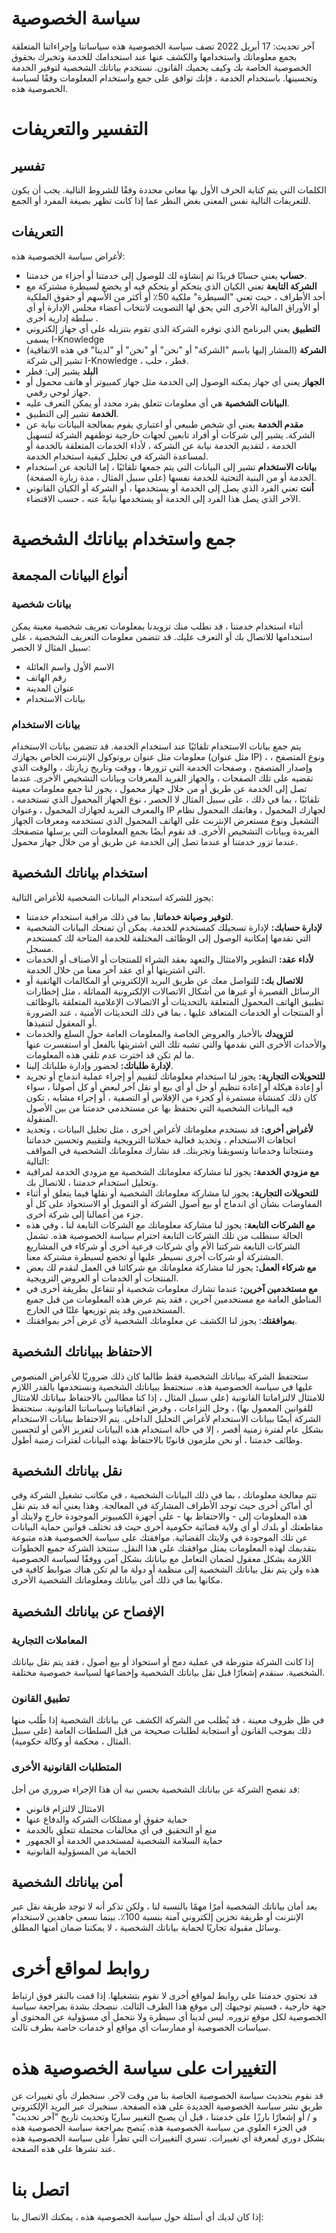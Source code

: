 # سياسة الخصوصية 
آخر تحديث: 17 أبريل 2022 
تصف سياسة الخصوصية هذه سياساتنا وإجراءاتنا المتعلقة بجمع معلوماتك واستخدامها والكشف عنها عند استخدامك للخدمة وتخبرك بحقوق الخصوصية الخاصة بك وكيف يحميك القانون. 
نستخدم بياناتك الشخصية لتوفير الخدمة وتحسينها. باستخدام الخدمة ، فإنك توافق على جمع واستخدام المعلومات وفقًا لسياسة الخصوصية هذه. 
# التفسير والتعريفات 
## تفسير 
الكلمات التي يتم كتابة الحرف الأول بها معاني محددة وفقًا للشروط التالية. يجب أن يكون للتعريفات التالية نفس المعنى بغض النظر عما إذا كانت تظهر بصيغة المفرد أو الجمع. 
## التعريفات 
لأغراض سياسة الخصوصية هذه: 
- __حساب__ يعني حسابًا فريدًا تم إنشاؤه لك للوصول إلى خدمتنا أو أجزاء من خدمتنا. 
- __الشركة التابعة__ تعني الكيان الذي يتحكم أو يتحكم فيه أو يخضع لسيطرة مشتركة مع أحد الأطراف ، حيث تعني "السيطرة" ملكية 50٪ أو أكثر من الأسهم أو حقوق الملكية أو الأوراق المالية الأخرى التي يحق لها التصويت لانتخاب أعضاء مجلس الإدارة أو أي سلطة إدارية أخرى . 
- __التطبيق__ يعني البرنامج الذي توفره الشركة الذي تقوم بتنزيله على أي جهاز إلكتروني يسمى I-Knowledge 
- __الشركة__ (المشار إليها باسم "الشركة" أو "نحن" أو "نحن" أو "لدينا" في هذه الاتفاقية) تشير إلى شركة I-Knowledge ، قطر ، حلب. 
- __البلد__ يشير إلى: قطر 
- __الجهاز__ يعني أي جهاز يمكنه الوصول إلى الخدمة مثل جهاز كمبيوتر أو هاتف محمول أو جهاز لوحي رقمي. 
- __البيانات الشخصية__ هي أي معلومات تتعلق بفرد محدد أو يمكن التعرف عليه. 
- __الخدمة__ تشير إلى التطبيق. 
- __مقدم الخدمة__ يعني أي شخص طبيعي أو اعتباري يقوم بمعالجة البيانات نيابة عن الشركة. يشير إلى شركات أو أفراد تابعين لجهات خارجية توظفهم الشركة لتسهيل الخدمة ، لتقديم الخدمة نيابة عن الشركة ، لأداء الخدمات المتعلقة بالخدمة أو لمساعدة الشركة في تحليل كيفية استخدام الخدمة. 
- __بيانات الاستخدام__ تشير إلى البيانات التي يتم جمعها تلقائيًا ، إما الناتجة عن استخدام الخدمة أو من البنية التحتية للخدمة نفسها (على سبيل المثال ، مدة زيارة الصفحة). 
- __أنت__ تعني الفرد الذي يصل إلى الخدمة أو يستخدمها ، أو الشركة أو الكيان القانوني الآخر الذي يصل هذا الفرد إلى الخدمة أو يستخدمها نيابةً عنه ، حسب الاقتضاء. 
# جمع واستخدام بياناتك الشخصية 
## أنواع البيانات المجمعة 
### بيانات شخصية 
أثناء استخدام خدمتنا ، قد نطلب منك تزويدنا بمعلومات تعريف شخصية معينة يمكن استخدامها للاتصال بك أو التعرف عليك. قد تتضمن معلومات التعريف الشخصية ، على سبيل المثال لا الحصر: 
- الاسم الأول واسم العائلة 
- رقم الهاتف 
- عنوان المدينة 
- بيانات الاستخدام 
### بيانات الاستخدام 
يتم جمع بيانات الاستخدام تلقائيًا عند استخدام الخدمة. 
قد تتضمن بيانات الاستخدام معلومات مثل عنوان بروتوكول الإنترنت الخاص بجهازك (مثل عنوان IP) ، ونوع المتصفح ، وإصدار المتصفح ، وصفحات الخدمة التي تزورها ، ووقت وتاريخ زيارتك ، والوقت الذي تقضيه على تلك الصفحات ، والجهاز الفريد المعرفات وبيانات التشخيص الأخرى. 
عندما تصل إلى الخدمة عن طريق أو من خلال جهاز محمول ، يجوز لنا جمع معلومات معينة تلقائيًا ، بما في ذلك ، على سبيل المثال لا الحصر ، نوع الجهاز المحمول الذي تستخدمه ، والمعرف الفريد لجهازك المحمول ، وعنوان IP لجهازك المحمول ، وهاتفك المحمول نظام التشغيل ونوع مستعرض الإنترنت على الهاتف المحمول الذي تستخدمه ومعرفات الجهاز الفريدة وبيانات التشخيص الأخرى. 
قد نقوم أيضًا بجمع المعلومات التي يرسلها متصفحك عندما تزور خدمتنا أو عندما تصل إلى الخدمة عن طريق أو من خلال جهاز محمول. 
## استخدام بياناتك الشخصية 
يجوز للشركة استخدام البيانات الشخصية للأغراض التالية: 
- __لتوفير وصيانة خدماتنا__, بما في ذلك مراقبة استخدام خدمتنا. 
- __لإدارة حسابك:__ لإدارة تسجيلك كمستخدم للخدمة. يمكن أن تمنحك البيانات الشخصية التي تقدمها إمكانية الوصول إلى الوظائف المختلفة للخدمة المتاحة لك كمستخدم مسجل. 
- __لأداء عقد:__ التطوير والامتثال والتعهد بعقد الشراء للمنتجات أو الأصناف أو الخدمات التي اشتريتها أو أي عقد آخر معنا من خلال الخدمة. 
- __للاتصال بك:__ للتواصل معك عن طريق البريد الإلكتروني أو المكالمات الهاتفية أو الرسائل القصيرة أو غيرها من أشكال الاتصالات الإلكترونية المماثلة ، مثل إخطارات تطبيق الهاتف المحمول المتعلقة بالتحديثات أو الاتصالات الإعلامية المتعلقة بالوظائف أو المنتجات أو الخدمات المتعاقد عليها ، بما في ذلك التحديثات الأمنية ، عند الضرورة أو المعقول لتنفيذها. 
- __لتزويدك__ بالأخبار والعروض الخاصة والمعلومات العامة حول السلع والخدمات والأحداث الأخرى التي نقدمها والتي تشبه تلك التي اشتريتها بالفعل أو استفسرت عنها ما لم تكن قد اخترت عدم تلقي هذه المعلومات. 
- __لإدارة طلباتك:__ لحضور وإدارة طلباتك إلينا. 
- __للتحويلات التجارية:__ يجوز لنا استخدام معلوماتك لتقييم أو إجراء عملية اندماج أو تجريد أو إعادة هيكلة أو إعادة تنظيم أو حل أو أي بيع أو نقل آخر لبعض أو كل أصولنا ، سواء كان ذلك كمنشأة مستمرة أو كجزء من الإفلاس أو التصفية ، أو إجراء مشابه ، تكون فيه البيانات الشخصية التي نحتفظ بها عن مستخدمي خدمتنا من بين الأصول المنقولة. 
- __لأغراض أخرى:__ قد نستخدم معلوماتك لأغراض أخرى ، مثل تحليل البيانات ، وتحديد اتجاهات الاستخدام ، وتحديد فعالية حملاتنا الترويجية ولتقييم وتحسين خدماتنا ومنتجاتنا وخدماتنا وتسويقنا وتجربتك. 
قد نشارك معلوماتك الشخصية في المواقف التالية: 
- __مع مزودي الخدمة:__ يجوز لنا مشاركة معلوماتك الشخصية مع مزودي الخدمة لمراقبة وتحليل استخدام خدمتنا ، للاتصال بك. 
- __للتحويلات التجارية:__ يجوز لنا مشاركة معلوماتك الشخصية أو نقلها فيما يتعلق أو أثناء المفاوضات بشأن أي اندماج أو بيع أصول الشركة أو التمويل أو الاستحواذ على كل أو جزء من أعمالنا إلى شركة أخرى. 
- __مع الشركات التابعة:__ يجوز لنا مشاركة معلوماتك مع الشركات التابعة لنا ، وفي هذه الحالة سنطلب من تلك الشركات التابعة احترام سياسة الخصوصية هذه. تشمل الشركات التابعة شركتنا الأم وأي شركات فرعية أخرى أو شركاء في المشاريع المشتركة أو شركات أخرى نسيطر عليها أو تخضع لسيطرة مشتركة معنا. 
- __مع شركاء العمل:__ يجوز لنا مشاركة معلوماتك مع شركائنا في العمل لنقدم لك بعض المنتجات أو الخدمات أو العروض الترويجية. 
- __مع مستخدمين آخرين:__ عندما تشارك معلومات شخصية أو تتفاعل بطريقة أخرى في المناطق العامة مع مستخدمين آخرين ، فقد يتم عرض هذه المعلومات من قبل جميع المستخدمين وقد يتم توزيعها علنًا في الخارج. 
- __بموافقتك__: يجوز لنا الكشف عن معلوماتك الشخصية لأي غرض آخر بموافقتك. 
## الاحتفاظ ببياناتك الشخصية 
ستحتفظ الشركة ببياناتك الشخصية فقط طالما كان ذلك ضروريًا للأغراض المنصوص عليها في سياسة الخصوصية هذه. سنحتفظ ببياناتك الشخصية ونستخدمها بالقدر اللازم للامتثال لالتزاماتنا القانونية (على سبيل المثال ، إذا كنا مطالبين بالاحتفاظ ببياناتك للامتثال للقوانين المعمول بها) ، وحل النزاعات ، وفرض اتفاقياتنا وسياساتنا القانونية. 
ستحتفظ الشركة أيضًا ببيانات الاستخدام لأغراض التحليل الداخلي. يتم الاحتفاظ ببيانات الاستخدام بشكل عام لفترة زمنية أقصر ، إلا في حالة استخدام هذه البيانات لتعزيز الأمن أو لتحسين وظائف خدمتنا ، أو نحن ملزمون قانونًا بالاحتفاظ بهذه البيانات لفترات زمنية أطول. 
## نقل بياناتك الشخصية 
تتم معالجة معلوماتك ، بما في ذلك البيانات الشخصية ، في مكاتب تشغيل الشركة وفي أي أماكن أخرى حيث توجد الأطراف المشاركة في المعالجة. وهذا يعني أنه قد يتم نقل هذه المعلومات إلى - والاحتفاظ بها - على أجهزة الكمبيوتر الموجودة خارج ولايتك أو مقاطعتك أو بلدك أو أي ولاية قضائية حكومية أخرى حيث قد تختلف قوانين حماية البيانات عن تلك الموجودة في ولايتك القضائية. 
موافقتك على سياسة الخصوصية هذه متبوعة بتقديمك لهذه المعلومات يمثل موافقتك على هذا النقل. 
ستتخذ الشركة جميع الخطوات اللازمة بشكل معقول لضمان التعامل مع بياناتك بشكل آمن ووفقًا لسياسة الخصوصية هذه ولن يتم نقل بياناتك الشخصية إلى منظمة أو دولة ما لم تكن هناك ضوابط كافية في مكانها بما في ذلك أمن بياناتك ومعلوماتك الشخصية الأخرى. 
## الإفصاح عن بياناتك الشخصية 
### المعاملات التجارية 
إذا كانت الشركة متورطة في عملية دمج أو استحواذ أو بيع أصول ، فقد يتم نقل بياناتك الشخصية. سنقدم إشعارًا قبل نقل بياناتك الشخصية وإخضاعها لسياسة خصوصية مختلفة. 
### تطبيق القانون 
في ظل ظروف معينة ، قد يُطلب من الشركة الكشف عن بياناتك الشخصية إذا طُلب منها ذلك بموجب القانون أو استجابة لطلبات صحيحة من قبل السلطات العامة (على سبيل المثال ، محكمة أو وكالة حكومية). 
### المتطلبات القانونية الأخرى 
قد تفصح الشركة عن بياناتك الشخصية بحسن نية أن هذا الإجراء ضروري من أجل: 
- الامتثال لالتزام قانوني 
- حماية حقوق أو ممتلكات الشركة والدفاع عنها 
- منع أو التحقيق في أي مخالفات محتملة تتعلق بالخدمة 
- حماية السلامة الشخصية لمستخدمي الخدمة أو الجمهور 
- الحماية من المسؤولية القانونية 
## أمن بياناتك الشخصية 
يعد أمان بياناتك الشخصية أمرًا مهمًا بالنسبة لنا ، ولكن تذكر أنه لا توجد طريقة نقل عبر الإنترنت أو طريقة تخزين إلكتروني آمنة بنسبة 100٪. بينما نسعى جاهدين لاستخدام وسائل مقبولة تجاريًا لحماية بياناتك الشخصية ، لا يمكننا ضمان أمنها المطلق. 
# روابط لمواقع أخرى 
قد تحتوي خدمتنا على روابط لمواقع أخرى لا نقوم بتشغيلها. إذا قمت بالنقر فوق ارتباط جهة خارجية ، فسيتم توجيهك إلى موقع هذا الطرف الثالث. ننصحك بشدة بمراجعة سياسة الخصوصية لكل موقع تزوره. 
ليس لدينا أي سيطرة ولا نتحمل أي مسؤولية عن المحتوى أو سياسات الخصوصية أو ممارسات أي مواقع أو خدمات خاصة بطرف ثالث. 
# التغييرات على سياسة الخصوصية هذه 
قد نقوم بتحديث سياسة الخصوصية الخاصة بنا من وقت لآخر. سنخطرك بأي تغييرات عن طريق نشر سياسة الخصوصية الجديدة على هذه الصفحة. 
سنخبرك عبر البريد الإلكتروني و / أو إشعارًا بارزًا على خدمتنا ، قبل أن يصبح التغيير ساريًا وتحديث تاريخ "آخر تحديث" في الجزء العلوي من سياسة الخصوصية هذه. 
يُنصح بمراجعة سياسة الخصوصية هذه بشكل دوري لمعرفة أي تغييرات. تسري التغييرات التي تطرأ على سياسة الخصوصية هذه عند نشرها على هذه الصفحة. 
# اتصل بنا 
إذا كان لديك أي أسئلة حول سياسة الخصوصية هذه ، يمكنك الاتصال بنا: 


       
